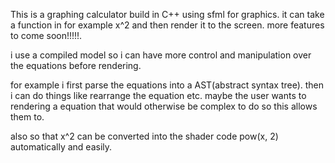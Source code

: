 This is a graphing calculator build in C++ using sfml for graphics. it can take a function in for example x^2 and then render
it to the screen. more features to come soon!!!!!.



i use a compiled model so i can have more control and manipulation over the equations before rendering. 

for example i first parse the equations into a AST(abstract syntax tree). then i can do things like rearrange the equation etc.
maybe the user wants to rendering a equation that would otherwise be complex to do so this allows them to.

also so that x^2 can be converted into the shader code pow(x, 2) automatically and easily. 
